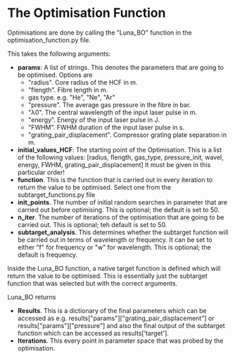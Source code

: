 # The Optimisation Function

Optimisations are done by calling the "Luna_BO" function in the optimisation_function.py file. 

This takes the following arguments:
- **params**: A list of strings. This denotes the parameters that are going to be optimised. Options are 
  - "radius". Core radius of the HCF in m.
  - "flength". Fibre length in m.
  - gas type. e.g. "He", "Ne", "Ar"
  - "pressure". The average gas pressure in the fibre in bar.
  - "λ0". The central wavelength of the input laser pulse in m.
  - "energy". Energy of the input laser pulse in J.
  - "FWHM". FWHM duration of the input laser pulse in s.
  - "grating_pair_displacement". Compressor grating plate separation in m.
- **initial_values_HCF**: The starting point of the Optimisation. This is a list of the following values: [radius, flength, gas_type, pressure_init, wavel, energy, FWHM, grating_pair_displacement] It must be given in this particular order!
- **function**. This is the function that is carried out in every iteration to return the value to be optimised. Select one from the subtarget_functions.py file
- **init_points**. The number of initial random searches in parameter that are carried out before optimising. This is optional; the default is set to 50.
- **n_iter**. The number of iterations of the optimisation that are going to be carried out. This is optional; teh default is set to 50.
- **subtarget_analysis**. This determines whether the subtarget function will be carried out in terms of wavelength or frequency. It can be set to either "f" for frequency or "w" for wavelength. This is optional; the default is frequency.


Inside the Luna_BO function, a native target function is defined which will return the value to be optimised. This is essentially just the subtarget function that was selected but with the correct arguments.

Luna_BO returns
- **Results**. This is a dictionary of the final parameters which can be accessed as e.g. results["params"]["grating_pair_displacement"] or
results["params"]["pressure"] and also the final output of the subtarget function which can be accessed as results['target'].
- **Iterations**. This every point in parameter space that was probed by the optimisation.

